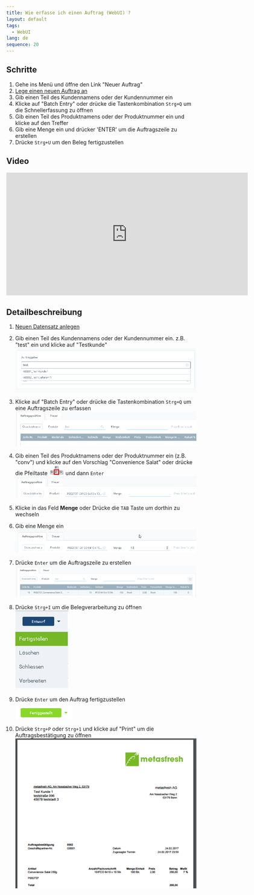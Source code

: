 ```yaml
---
title: Wie erfasse ich einen Auftrag (WebUI) ?
layout: default
tags:
  - WebUI
lang: de
sequence: 20
---
```


## Schritte

1. Gehe ins Menü und öffne den Link "Neuer Auftrag"
1. [Lege einen neuen Auftrag an](Neuer_Datensatz_Fenster_Webui)
1. Gib einen Teil des Kundennamens oder der Kundennummer ein
1. Klicke auf "Batch Entry" oder drücke die Tastenkombination `Strg+Q` um die Schnellerfassung zu öffnen
1. Gib einen Teil des Produktnamens oder der Produktnummer ein und klicke auf den Treffer
1. Gib eine Menge ein und drücker 'ENTER' um die Auftragszeile zu erstellen
1. Drücke `Strg+U` um den Beleg fertigzustellen


## Video

<iframe src="https://player.vimeo.com/video/206308809" width="640" height="325" frameborder="0" webkitallowfullscreen mozallowfullscreen allowfullscreen></iframe>

## Detailbeschreibung
1. [Neuen Datensatz anlegen](Neuer_Datensatz_Fenster_Webui)

1. Gib einen Teil des Kundennamens oder der Kundennummer ein. z.B. "test" ein und klicke auf "Testkunde"
![](assets/Workflow_Auftrag_Bis_Rechnung_WebUI-e8470.png)

1. Klicke auf "Batch Entry" oder drücke die Tastenkombination `Strg+Q` um eine Auftragszeile zu erfassen
![](assets/Workflow_Auftrag_Bis_Rechnung_WebUI-07bd4.png)

1. Gib einen Teil des Produktnamens oder der Produktnummer ein (z.B. "conv") und klicke auf den Vorschlag "Convenience Salat" oder drücke die Pfeiltaste ![](assets/Workflow_Auftrag_Bis_Rechnung_WebUI-73797.png) und dann `Enter`
![](assets/Workflow_Auftrag_Bis_Rechnung_WebUI-30d23.png)

1. Klicke in das Feld **Menge** oder Drücke die `TAB` Taste um dorthin zu wechseln

1. Gib eine Menge ein
![](assets/Workflow_Auftrag_Bis_Rechnung_WebUI-85c68.png)

1. Drücke `Enter` um die Auftragszeile zu erstellen
![](assets/Workflow_Auftrag_Bis_Rechnung_WebUI-f0a73.png)

1. Drücke `Strg+I` um die Belegverarbeitung zu öffnen <br>
![](assets/Workflow_Auftrag_Bis_Rechnung_WebUI-c1fd7.png)

1. Drücke `Enter` um den Auftrag fertigzustellen <br>
![](assets/Workflow_Auftrag_Bis_Rechnung_WebUI-22030.png)

1. Drücke `Strg+P` oder `Strg+1` und klicke auf "Print" um die Auftragsbestätigung zu öffnen <br>
![](assets/Workflow_Auftrag_Bis_Rechnung_WebUI-714ed.png)
